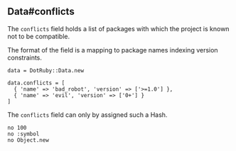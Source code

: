 ## Data#conflicts

The `conflicts` field holds a list of packages with which the project is
known not to be compatible.

The format of the field is a mapping to package names indexing version
constraints.

    data = DotRuby::Data.new

    data.conflicts = [
      { 'name' => 'bad_robot', 'version' => ['>=1.0'] },
      { 'name' => 'evil', 'version' => ['0+'] }
    ]

The `conflicts` field can only by assigned such a Hash.

    no 100
    no :symbol
    no Object.new

